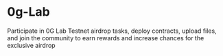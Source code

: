 # 0g-Lab
Participate in 0G Lab Testnet airdrop tasks, deploy contracts, upload files, and join the community to earn rewards and increase chances for the exclusive airdrop
